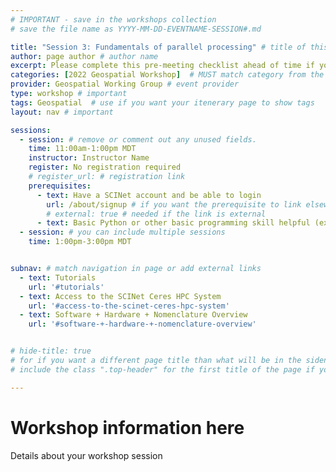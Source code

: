 ```yaml
---
# IMPORTANT - save in the workshops collection
# save the file name as YYYY-MM-DD-EVENTNAME-SESSION#.md

title: "Session 3: Fundamentals of parallel processing" # title of this page - this will be used in the sidenav
author: page author # author name
excerpt: Please complete this pre-meeting checklist ahead of time if you plan to participate in any of the interactive follow-along tutorials (Sessions 2-5). Pre-meeting SCINet Account Login Assistance. # short excerpt - for calendar entries
categories: [2022 Geospatial Workshop]  # MUST match category from the Workshop homepage in the event collection
provider: Geospatial Working Group # event provider
type: workshop # important
tags: Geospatial  # use if you want your itenerary page to show tags
layout: nav # important

sessions:
  - session: # remove or comment out any unused fields.
    time: 11:00am-1:00pm MDT
    instructor: Instructor Name
    register: No registration required
    # register_url: # registration link
    prerequisites:
      - text: Have a SCINet account and be able to login 
        url: /about/signup # if you want the prerequisite to link elsewhere
        # external: true # needed if the link is external
      - text: Basic Python or other basic programming skill helpful (expertise not required)
  - session: # you can include multiple sessions
    time: 1:00pm-3:00pm MDT


subnav: # match navigation in page or add external links
  - text: Tutorials
    url: '#tutorials'
  - text: Access to the SCINet Ceres HPC System
    url: '#access-to-the-scinet-ceres-hpc-system'
  - text: Software + Hardware + Nomenclature Overview
    url: '#software-+-hardware-+-nomenclature-overview'


# hide-title: true 
# for if you want a different page title than what will be in the sidenav
# include the class ".top-header" for the first title of the page if you use this option

---
```


# Workshop information here

Details about your workshop session
